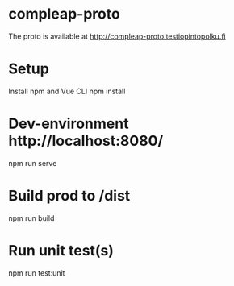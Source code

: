 # compleap-proto
The proto is available at http://compleap-proto.testiopintopolku.fi

# Setup
Install npm and Vue CLI
npm install

# Dev-environment http://localhost:8080/ 
npm run serve

# Build prod to /dist
npm run build

# Run unit test(s)
npm run test:unit